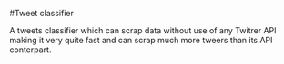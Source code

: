 #Tweet classifier

A tweets classifier which can scrap data without use of any Twitrer API making it very quite fast and can scrap much more tweers than its API conterpart.
